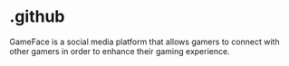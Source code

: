 # .github
GameFace is a social media platform that allows gamers to connect with other gamers in order to enhance their gaming experience.
